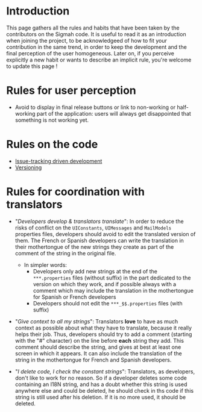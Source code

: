 # Introduction #

This page gathers all the rules and habits that have been taken by the contributors on the Sigmah code.
It is useful to read it as an introduction when joining the project, to be acknowledgeed of how to fit your contribution in the same trend, in order to keep the development and the final perception of the user homogeneous.
Later on, if you perceive explicitly a new habit or wants to describe an implicit rule, you're welcome to update this page !


# Rules for user perception #

  * Avoid to display in final release buttons or link to non-working or half-working part of the application: users will always get disappointed that something is not working yet.



# Rules on the code #
  * [Issue-tracking driven development](IssueTrackingDrivenDevelopment.md)
  * [Versioning](Versioning.md)



# Rules for coordination with translators #

  * "_Developers develop & translators translate_": In order to reduce the risks of conflict on the `UIConstants`, `UIMessages` and `MailModels` properties files, developers should avoid to edit the translated version of them. The French or Spanish developers can write the translation in their mothertongue of the new strings they create as part of the comment of the string in the original file.
    * In simpler words:
      * Developers only add new strings at the end of the `***.properties` files (without suffix) in the part dedicated to the version on which they work, and if possible always with a comment which may include the translation in the mothertongue for Spanish or French developers
      * Developers should not edit the `***_$$.properties` files (with suffix)
  * "_Give context to all my strings_": Translators **love** to have as much context as possible about what they have to translate, because it really helps their job. Thus, developers should try to add a comment (starting with the "#" character) on the line before **each** string they add. This comment should describe the string, and gives at best at least one screen in which it appears. It can also include the translation of the string in the mothertongue for French and Spanish developers.

  * "_I delete code, I check the constant strings_": Translators, as developers, don't like to work for no reason. So if a developer deletes some code containing an I18N string, and has a doubt whether this string is used anywhere else and could be deleted, he should check in ths code if this string is still used after his deletion. If it is no more used, it should be deleted.